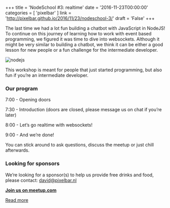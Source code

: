 +++
title = 'NodeSchool <span>#3:</span> realtime'
date = '2016-11-23T00:00:00'
categories = [ 
 'pixelbar' 
] 
link = 'http://pixelbar.github.io/2016/11/23/nodeschool-3/'
draft = 'False'
+++

<p>The last time we had a lot fun building a chatbot with JavaScript in NodeJS! To continue on this journey of learning how to work with event based programming, we figured it was time to dive into websockets. Although it might be very similar to building a chatbot, we think it can be either a good lesson for new people or a fun challenge for the intermediate developer.</p>

<p><img alt="nodejs" src="https://a248.e.akamai.net/secure.meetupstatic.com/photos/event/1/4/5/f/600_456185215.jpeg" /></p>

<p>This workshop is meant for people that just started programming, but also fun if you’re an intermediate developer.</p>

<h3 id="our-program">Our program</h3>

<p>7:00 - Opening doors</p>

<p>7:30 - Introduction (doors are closed, please message us on chat if you’re later)</p>

<p>8:00 - Let’s go realtime with websockets!</p>

<p>9:00 - And we’re done!</p>

<p>You can stick around to ask questions, discuss the meetup or just chill afterwards.</p>

<h3 id="looking-for-sponsors">Looking for sponsors</h3>

<p>We’re looking for a sponsor(s) to help us provide free drinks and food, please contact: <a href="mailto:david@pixelbar.nl">david@pixelbar.nl</a></p>

<p><strong><a href="https://www.meetup.com/nodeschool-rotterdam/events/235694162/">Join us on meetup.com</a></strong></p>

[Read more](http://pixelbar.github.io/2016/11/23/nodeschool-3/)
